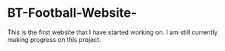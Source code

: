 # BT-Football-Website-
This is the first website that I have started working on. I am still currently making progress on this project.
